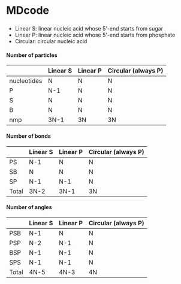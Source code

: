 # MDcode

###
 + Linear S: linear nucleic acid whose 5'-end starts from sugar
 + Linear P: linear nucleic acid whose 5'-end starts from phosphate
 + Circular: circular nucleic acid

#### Number of particles
|             |Linear S   |Linear P   |Circular (always P)   |
|-------------|------|------|------|
| nucleotides | N    | N    | N    |
| P           | N-1  | N    | N    |
| S           | N    | N    | N    |
| B           | N    | N    | N    |
| nmp         |3N-1  | 3N   | 3N   |

#### Number of bonds
|             |Linear S   |Linear P   |Circular (always P)   |
|-------------|------|------|------|
| PS          | N-1  | N    | N    |
| SB          | N    | N    | N    |
| SP          | N-1  | N-1  | N    |
| Total       | 3N-2 | 3N-1 | 3N   |

#### Number of angles
|             |Linear S   |Linear P   |Circular (always P)   |
|-------------|------|------|------|
| PSB         | N-1  | N    | N    |
| PSP         | N-2  | N-1  | N    |
| BSP         | N-1  | N-1  | N    |
| SPS         | N-1  | N-1  | N    |
| Total       | 4N-5 | 4N-3 | 4N   |